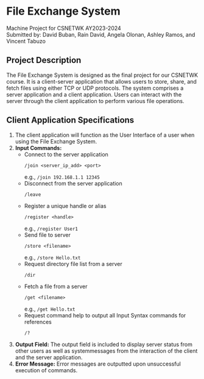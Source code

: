 # File Exchange System
Machine Project for CSNETWK AY2023-2024\
Submitted by: David Buban, Rain David, Angela Olonan, Ashley Ramos, and Vincent Tabuzo

## Project Description
The File Exchange System is designed as the final project for our CSNETWK course. It is a client-server application that allows users to store, share, and fetch files using either TCP or UDP protocols. The system comprises a server application and a client application. Users can interact with the server through the client application to perform various file operations.

## Client Application Specifications
1. The client application will function as the User Interface of a user when using the File Exchange System.
2. **Input Commands:**
   - Connect to the server application
     ```
     /join <server_ip_add> <port>
     ```
     e.g., `/join 192.168.1.1 12345`
   - Disconnect from the server application
     ```
     /leave
     ```
   - Register a unique handle or alias
     ```
     /register <handle>
     ```
     e.g., `/register User1`
   - Send file to server
     ```
     /store <filename>
     ```
     e.g., `/store Hello.txt`
   - Request directory file list from a server
     ```
     /dir
     ```
   - Fetch a file from a server
     ```
     /get <filename>
     ```
     e.g., `/get Hello.txt`
   - Request command help to output all Input Syntax commands for references
     ```
     /?
     ```
3. **Output Field:** The output field is included to display server status from other users as well as systemmessages from the interaction of the client and the server application.
5. **Error Message:** Error messages are outputted upon unsuccessful execution of commands.
